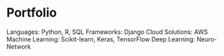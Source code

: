# Portfolio
</li>Languages: Python, R, SQL</li>
</li>Frameworks: Django</li>
</li>Cloud Solutions: AWS</li>
</li>Machine Learning: Scikit-learn, Keras, TensorFlow</li>
</li>Deep Learning: Neuro-Network</li>